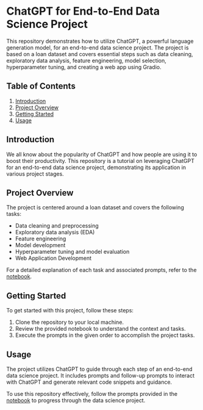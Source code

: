 
# ChatGPT for End-to-End Data Science Project

This repository demonstrates how to utilize ChatGPT, a powerful language generation model, for an end-to-end data science project. The project is based on a loan dataset and covers essential steps such as data cleaning, exploratory data analysis, feature engineering, model selection, hyperparameter tuning, and creating a web app using Gradio.

## Table of Contents

1. [Introduction](#introduction)
2. [Project Overview](#project-overview)
3. [Getting Started](#getting-started)
4. [Usage](#usage)

## Introduction

We all know about the popularity of ChatGPT and how people are using it to boost their productivity. This repository is a tutorial on leveraging ChatGPT for an end-to-end data science project, demonstrating its application in various project stages.

## Project Overview

The project is centered around a loan dataset and covers the following tasks:
- Data cleaning and preprocessing
- Exploratory data analysis (EDA)
- Feature engineering
- Model development
- Hyperparameter tuning and model evaluation
- Web Application Development

For a detailed explanation of each task and associated prompts, refer to the [notebook](End-to-End_Data_Science_Project_with_ChatGPT.ipynb).

## Getting Started

To get started with this project, follow these steps:
1. Clone the repository to your local machine.
2. Review the provided notebook to understand the context and tasks.
3. Execute the prompts in the given order to accomplish the project tasks.

## Usage

The project utilizes ChatGPT to guide through each step of an end-to-end data science project. It includes prompts and follow-up prompts to interact with ChatGPT and generate relevant code snippets and guidance.

To use this repository effectively, follow the prompts provided in the [notebook](End-to-End_Data_Science_Project_with_ChatGPT.ipynb) to progress through the data science project.



